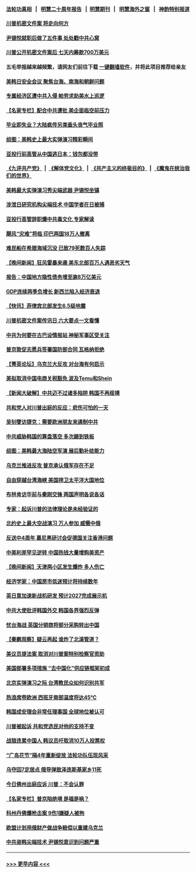 #### [法轮功真相](https://github.com/gfw-breaker/truth/blob/master/README.md?t=0) &nbsp;&nbsp;|&nbsp;&nbsp; [明慧二十周年报告](https://github.com/gfw-breaker/mh-reports/blob/master/README.md?t=0) &nbsp;&nbsp;|&nbsp;&nbsp;[明慧期刊](https://github.com/gfw-breaker/mh-qikan) &nbsp;&nbsp;|&nbsp;&nbsp; [明慧海外之窗](https://github.com/gfw-breaker/mh-news/blob/master/README.md?t=0) &nbsp;&nbsp;|&nbsp;&nbsp; [神韵特别报道](https://github.com/gfw-breaker/mh-news/blob/master/shenyun.md?t=0)
#### [川普机密文件案 将走向何方](../pages/nsc418/n14016833.md?t=06160944) 
#### [尹锡悦就职后做了五件事 处处戳中共心窝](../pages/nsc418/n14016954.md?t=06160944) 
#### [川普公开机密文件案后 七天内筹款700万美元](../pages/nsc418/n14016942.md?t=06160944) 
#### 五毛举报越来越频繁，请网友们前往下载 [一键翻墙软件](https://github.com/gfw-breaker/ssr-accounts)，并将此项目推荐给亲友
#### [美韩日安全会议 聚焦台海、南海和朝鲜问题](../pages/nsc418/n14016749.md?t=06160944) 
#### [专属经济区遭中共入侵 帕劳求助美水上巡逻](../pages/nsc418/n14016873.md?t=06160944) 
#### [【名家专栏】配合中共遭批 美企面临空前压力](../pages/nsc418/n14016707.md?t=06160944) 
#### [毕业即失业？大陆疯传另类垂头丧气毕业照](../pages/nsc418/n14016870.md?t=06160944) 
#### [组图：美韩史上最大实弹演习精彩瞬间](../pages/nsc418/n14016857.md?t=06160944) 
#### [亚投行前高管从中国逃日本：钱包都没带](../pages/nsc418/n14016769.md?t=06160944) 
#### [《九评共产党》](https://github.com/begood0513/9ping.md/blob/master/README.md) &nbsp;|&nbsp; [《解体党文化》](../../../../jtdwh.md/blob/master/README.md)  &nbsp;|&nbsp; [《共产主义的终极目的》](../../../../gczydzjmd.md/blob/master/README.md) &nbsp;|&nbsp; [《魔鬼在统治我们的世界》](../../../../mgztzwmdsj.md/blob/master/README.md) 
#### [美韩最大实弹演习秀尖端武器 尹锡悦坐镇](../pages/nsc418/n14016755.md?t=06160944) 
#### [涉泄日研究机构尖端技术 中国学者在日被捕](../pages/nsc418/n14016673.md?t=06160944) 
#### [亚投行高管辞职爆中共毒文化 专家解读](../pages/nsc418/n14016607.md?t=06160944) 
#### [飓风“灾难”将临 印巴两国18万人撤离](../pages/nsc418/n14016652.md?t=06160944) 
#### [难民船在希腊海域沉没 已致79死数百人失踪](../pages/nsc418/n14016563.md?t=06160944) 
#### [【晚间新闻】狂风雷暴来袭 美东北部百万人遇恶劣天气](../pages/nsc418/n14016559.md?t=06160944) 
#### [报告：中国地方隐性债务增至逾8万亿美元](../pages/nsc418/n14016470.md?t=06160944) 
#### [GDP连续两季负增长 新西兰陷入经济衰退](../pages/nsc418/n14016402.md?t=06160944) 
#### [【快讯】菲律宾北部发生6.5级地震](../pages/nsc418/n14016404.md?t=06160944) 
#### [川普机密文件案传讯日 六大要点一文看懂](../pages/nsc418/n14016175.md?t=06160944) 
#### [中共为何要在古巴设情报站 神秘军事区受关注](../pages/nsc418/n14016258.md?t=06160944) 
#### [普京敦促志愿兵签署国防部合同 瓦格纳拒绝](../pages/nsc418/n14016267.md?t=06160944) 
#### [【菁英论坛】乌克兰大反攻 对台海有何启示](../pages/nsc418/n14016176.md?t=06160944) 
#### [美拟取消中国电商关税豁免 波及Temu和Shein](../pages/nsc418/n14016163.md?t=06160944) 
#### [【新闻大破解】中共迈不过诸多陷阱 韩国不再绥靖](../pages/nsc418/n14016083.md?t=06160944) 
#### [共和党人对川普出庭的反应：悲伤可怕的一天](../pages/nsc418/n14015556.md?t=06160944) 
#### [吴钊燮访捷克：需要欧洲朋友来遏制中共](../pages/nsc418/n14016112.md?t=06160944) 
#### [中共威胁韩国的算盘落空 多次踢到铁板](../pages/nsc418/n14016130.md?t=06160944) 
#### [组图：美韩最大海陆空军演 展后勤补给能力](../pages/nsc418/n14015996.md?t=06160944) 
#### [乌克兰推进反攻 普京承认俄军存在不足](../pages/nsc418/n14015982.md?t=06160944) 
#### [自由穿越台湾海峡 美国捍卫太平洋大国地位](../pages/nsc418/n14015222.md?t=06160944) 
#### [布林肯访华前与秦刚交锋 两国声明各说各话](../pages/nsc418/n14016061.md?t=06160944) 
#### [专家：起诉川普的法律理论是未经验证的](../pages/nsc418/n14015803.md?t=06160944) 
#### [北约史上最大空战演习 万人参加 威慑中俄](../pages/nsc418/n14016016.md?t=06160944) 
#### [反送中4周年 慕尼黑研讨会促德国关注香港问题](../pages/nsc418/n14015965.md?t=06160944) 
#### [中美利差罕见逆转 中国热钱大量增购美资产](../pages/nsc418/n14015938.md?t=06160944) 
#### [【晚间新闻】天津两小区发生爆炸 多人伤亡](../pages/nsc418/n14015882.md?t=06160944) 
#### [经济学家：中国房市低迷预计将持续数年](../pages/nsc418/n14015877.md?t=06160944) 
#### [英日意加速新战机研发 预计2027完成展示机](../pages/nsc418/n14015862.md?t=06160944) 
#### [中共大使批评韩国外交 韩国各界强烈反弹](../pages/nsc418/n14015297.md?t=06160944) 
#### [忧台海战 英国分销商将部分采购转出中国](../pages/nsc418/n14015680.md?t=06160944) 
#### [【秦鹏观察】疑云再起 谁炸了北溪管道？](../pages/nsc418/n14015554.md?t=06160944) 
#### [美议员提法案 取消对川普案特别检察官资助](../pages/nsc418/n14015473.md?t=06160944) 
#### [美国部署多项措施 “去中国化”供应链框架初成](../pages/nsc418/n14015493.md?t=06160944) 
#### [北京实弹演习之际 台湾教民众如何识别共军](../pages/nsc418/n14015462.md?t=06160944) 
#### [热浪席卷欧洲 西班牙南部温度将达45℃](../pages/nsc418/n14015463.md?t=06160944) 
#### [韩国成安理会非常任理事国 全球地位被认可](../pages/nsc418/n14015439.md?t=06160944) 
#### [川普被起诉 共和党选民对他的支持不变](../pages/nsc418/n14015405.md?t=06160944) 
#### [战狼连累中国人 韩议员吁取消10万人投票权](../pages/nsc418/n14015413.md?t=06160944) 
#### [“广岛花节”隔4年重新绽放 法轮功队伍现风采](../pages/nsc418/n14015202.md?t=06160944) 
#### [乌夺回7定居点 俄导弹致泽连斯基家乡11死](../pages/nsc418/n14015346.md?t=06160944) 
#### [今日佛州出庭应诉 川普：不会认罪](../pages/nsc418/n14015359.md?t=06160944) 
#### [【名家专栏】普京陷绝境 是福是祸？](../pages/nsc418/n14015313.md?t=06160944) 
#### [科州丹佛爆枪击案 9伤1嫌疑人被拘](../pages/nsc418/n14015355.md?t=06160944) 
#### [欧盟计划用俄财产做战争赔偿以重建乌克兰](../pages/nsc418/n14015283.md?t=06160944) 
#### [中共盗韩尖端技术 尹锡悦意识到问题严重](../pages/nsc418/n14013454.md?t=06160944) 

----
#### [ >>> 更早内容 <<< ](../indexes/nsc418-earlier.md)
